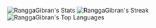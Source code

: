 ![RanggaGibran's Stats](https://github-readme-stats.vercel.app/api?username=RanggaGibran&theme=vue-dark&show_icons=true&hide_border=true&count_private=true)
![RanggaGibran's Streak](https://github-readme-streak-stats.herokuapp.com/?user=RanggaGibran&theme=vue-dark&hide_border=true)
![RanggaGibran's Top Languages](https://github-readme-stats.vercel.app/api/top-langs/?username=RanggaGibran&theme=vue-dark&show_icons=true&hide_border=true&layout=compact)
